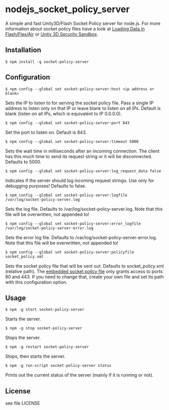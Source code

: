 # nodejs_socket_policy_server

A simple and fast Unity3D/Flash Socket Policy server for node.js. For more
information about socket policy files have a look at [Loading Data in Flash/Flex/Air](http://help.adobe.com/en_US/as3/dev/WS5b3ccc516d4fbf351e63e3d118a9b90204-7c60.html) or [Unity 3D Security Sandbox](http://docs.unity3d.com/Manual/SecuritySandbox.html).

## Installation

    $ npm install -g socket-policy-server

## Configuration

    $ npm config --global set socket-policy-server:host <ip address or blank>

Sets the IP to listen to for serving the socket policy file. Pass a single IP
address to listen only on that IP or leave blank to listen on all IPs. Default
is blank (listen on all IPs, which is equivalent to IP 0.0.0.0).

    $ npm config --global set socket-policy-server:port 843

Set the port to listen on. Default is 843.

    $ npm config --global set socket-policy-server:timeout 5000

Sets the wait time in milliseconds after an incoming connection. The client has
this much time to send its request string or it will be disconnected. Defaults
to 5000.

    $ npm config --global set socket-policy-server:log_request_data false

Indicates if the server should log incoming request strings. Use only for
debugging purposes! Defaults to false.

    $ npm config --global set socket-policy-server:logfile /var/log/socket-policy-server.log

Sets the log file. Defaults to /var/log/socket-policy-server.log.
Note that this file will be overwritten, not appended to!

    $ npm config --global set socket-policy-server:error_logfile /var/log/socket-policy-server-error.log

Sets the error log file. Defaults to /var/log/socket-policy-server-error.log.
Note that this file will be overwritten, not appended to!

    $ npm config --global set socket-policy-server:policyfile socket_policy.xml

Sets the socket policy file that will be sent out. Defaults to socket_policy.xml
(relative path). The [embedded socket policy file](https://github.com/bichinger/nodejs_socket_policy_server/blob/master/socket_policy.xml) only grants access to
ports 80 and 443. If you need to change that, create your own file and set its
path with this configuration option.

## Usage

    $ npm -g start socket-policy-server

Starts the server.

    $ npm -g stop socket-policy-server

Stops the server.

    $ npm -g restart socket-policy-server

Stops, then starts the server.

    $ npm -g run-script socket-policy-server status

Prints out the current status of the server (mainly if it is running or not).

## License
see file LICENSE
